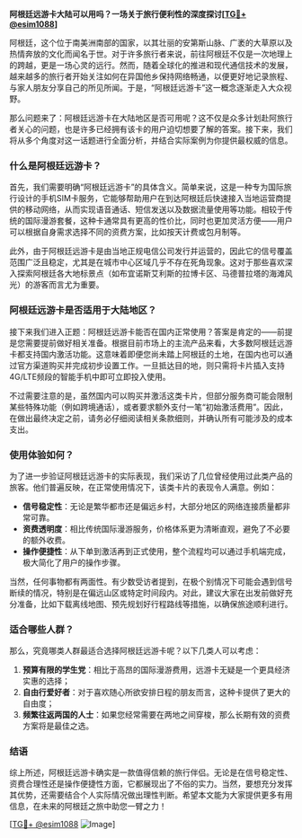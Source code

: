 **阿根廷远游卡大陆可以用吗？一场关于旅行便利性的深度探讨[[TG💪+ @esim1088](https://t.me/s/esim1088)]**

阿根廷，这个位于南美洲南部的国家，以其壮丽的安第斯山脉、广袤的大草原以及热情奔放的文化而闻名于世。对于许多旅行者来说，前往阿根廷不仅是一次地理上的跨越，更是一场心灵的远行。然而，随着全球化的推进和现代通信技术的发展，越来越多的旅行者开始关注如何在异国他乡保持网络畅通，以便更好地记录旅程、与家人朋友分享自己的所见所闻。于是，“阿根廷远游卡”这一概念逐渐走入大众视野。

那么问题来了：阿根廷远游卡在大陆地区是否可用呢？这不仅是众多计划赴阿旅行者关心的问题，也是许多已经拥有该卡的用户迫切想要了解的答案。接下来，我们将从多个角度对这一话题进行全面分析，并结合实际案例为你提供最权威的信息。

### **什么是阿根廷远游卡？**

首先，我们需要明确“阿根廷远游卡”的具体含义。简单来说，这是一种专为国际旅行设计的手机SIM卡服务，它能够帮助用户在到达阿根廷后快速接入当地运营商提供的移动网络，从而实现语音通话、短信发送以及数据流量使用等功能。相较于传统的国际漫游套餐，这种卡通常具有更高的性价比，同时也更加灵活方便——用户可以根据自身需求选择不同的资费方案，比如按天计费或包月制等。

此外，由于阿根廷远游卡是由当地正规电信公司发行并运营的，因此它的信号覆盖范围广泛且稳定，尤其是在城市中心区域几乎不存在死角现象。这对于那些喜欢深入探索阿根廷各大地标景点（如布宜诺斯艾利斯的拉博卡区、马德普拉塔的海滩风光）的游客而言尤为重要。

### **阿根廷远游卡是否适用于大陆地区？**

接下来我们进入正题：阿根廷远游卡能否在国内正常使用？答案是肯定的——前提是您需要提前做好相关准备。根据目前市场上的主流产品来看，大多数阿根廷远游卡都支持国内激活功能。这意味着即便您尚未踏上阿根廷的土地，在国内也可以通过官方渠道购买并完成初步设置工作。一旦抵达目的地，则只需将卡片插入支持4G/LTE频段的智能手机中即可立即投入使用。

不过需要注意的是，虽然国内可以购买并激活这类卡片，但部分服务商可能会限制某些特殊功能（例如跨境通话），或者要求额外支付一笔“初始激活费用”。因此，在做出最终决定之前，请务必仔细阅读相关条款细则，并确认所有可能涉及的成本支出。

### **使用体验如何？**

为了进一步验证阿根廷远游卡的实际表现，我们采访了几位曾经使用过此类产品的旅客。他们普遍反映，在正常使用情况下，该类卡片的表现令人满意。例如：

- **信号稳定性**：无论是繁华都市还是偏远乡村，大部分地区的网络连接质量都非常可靠。
- **资费透明度**：相比传统国际漫游服务，价格体系更为清晰直观，避免了不必要的额外收费。
- **操作便捷性**：从下单到激活再到正式使用，整个流程均可以通过手机端完成，极大简化了用户的操作步骤。

当然，任何事物都有两面性。有少数受访者提到，在极个别情况下可能会遇到信号断续的情况，特别是在偏远山区或特定时间段内。对此，建议大家在出发前做好充分准备，比如下载离线地图、预先规划好行程路线等措施，以确保旅途顺利进行。

### **适合哪些人群？**

那么，究竟哪类人群最适合选择阿根廷远游卡呢？以下几类人可以考虑：

1. **预算有限的学生党**：相比于高昂的国际漫游费用，远游卡无疑是一个更具经济实惠的选择；
2. **自由行爱好者**：对于喜欢随心所欲安排日程的朋友而言，这种卡提供了更大的自由度；
3. **频繁往返两国的人士**：如果您经常需要在两地之间穿梭，那么长期有效的资费方案将是最佳之选。

### **结语**

综上所述，阿根廷远游卡确实是一款值得信赖的旅行伴侣。无论是在信号稳定性、资费合理性还是操作便捷性方面，它都展现出了不俗的实力。当然，要想充分发挥其优势，还需要结合个人实际情况做出理性判断。希望本文能为大家提供更多有用信息，在未来的阿根廷之旅中助您一臂之力！

[[TG💪+ @esim1088](https://t.me/s/esim1088) ![Image](https://i.postimg.cc/4NQfJmqS/Snipaste-2025-05-13-00-14-12.png)]